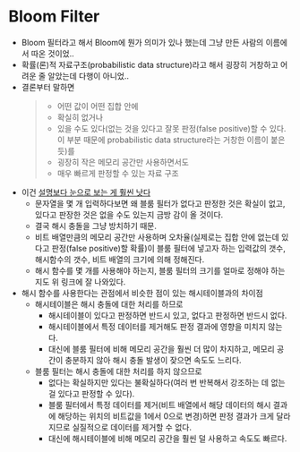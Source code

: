# Bloom Filter

- Bloom 필터라고 해서 Bloom에 뭔가 의미가 있나 했는데 그냥 만든 사람의 이름에서 따온 것이었..
- 확률(론)적 자료구조(probabilistic data structure)라고 해서 굉장히 거창하고 어려운 줄 알았는데 다행이 아니었..
- 결론부터 말하면
  >- 어떤 값이 어떤 집합 안에
  >- 확실히 없거나
  >- 있을 수도 있다(없는 것을 있다고 잘못 판정(false positive)할 수 있다. 이 부분 때문에 probabilistic data structure라는 거창한 이름이 붙은 듯)를
  >- 굉장히 작은 메모리 공간만 사용하면서도
  >- 매우 빠르게 판정할 수 있는 자료 구조
- 이건 [설명보다 눈으로 보는 게 훨씬 낫다](https://llimllib.github.io/bloomfilter-tutorial/)
  - 문자열을 몇 개 입력하다보면 왜 블룸 필터가 없다고 판정한 것은 확실이 없고, 있다고 판장한 것은 없을 수도 있는지 금방 감이 올 것이다.
  - 결국 해시 충돌을 그냥 방치하기 때문.
  - 비트 배열만큼의 메모리 공간만 사용하며 오차율(실제로는 집합 안에 없는데 있다고 판정(false positive)할 확률)이 블룸 필터에 넣고자 하는 입력값의 갯수, 해시함수의 갯수, 비트 배열의 크기에 의해 정해진다.
  - 해시 함수를 몇 개를 사용해야 하는지, 블룸 필터의 크기를 얼마로 정해야 하는지도 위 링크에 잘 나와있다.
- 해시 함수를 사용한다는 관점에서 비슷한 점이 있는 해시테이블과의 차이점
  - 해시테이블은 해시 충돌에 대한 처리를 하므로
    - 해시테이블이 있다고 판정하면 반드시 있고, 없다고 판정하면 반드시 없다.
    - 해시테이블에서 특정 데이터를 제거해도 판정 결과에 영향을 미치지 않는다.
    - 대신에 블룸 필터에 비해 메모리 공간을 훨씬 더 많이 차지하고, 메모리 공간이 충분하지 않아 해시 충돌 발생이 잦으면 속도도 느리다.
  - 블룸 필터는 해시 충돌에 대한 처리를 하지 않으므로
    - 없다는 확실하지만 있다는 불확실하다(여러 번 반복해서 강조하는 데 없는 걸 있다고 판정할 수 있다).
    - 블룸 필터에서 특정 데이터를 제거(비트 배열에서 해당 데이터의 해시 결과에 해당하는 위치의 비트값을 1에서 0으로 변경)하면 판정 결과가 크게 달라지므로 실질적으로 데이터를 제거할 수 없다.
    - 대신에 해시테이블에 비해 메모리 공간을 훨씬 덜 사용하고 속도도 빠르다.
